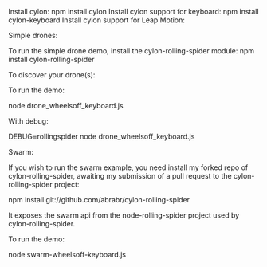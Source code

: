 Install cylon: npm install cylon
Install cylon support for keyboard: npm install cylon-keyboard
Install cylon support for Leap Motion: 

Simple drones:

To run the simple drone demo, install the cylon-rolling-spider module: npm install cylon-rolling-spider 

To discover your drone(s):




To run the demo:

node drone_wheelsoff_keyboard.js

With debug: 

DEBUG=rollingspider node drone_wheelsoff_keyboard.js

Swarm: 

If you wish to run the swarm example, you need install my forked repo of cylon-rolling-spider, awaiting my submission of a pull request to the cylon-rolling-spider project:

npm install git://github.com/abrabr/cylon-rolling-spider

It exposes the swarm api from the node-rolling-spider project used by cylon-rolling-spider. 

To run the demo:

node swarm-wheelsoff-keyboard.js







